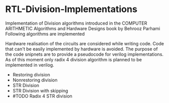 
# RTL-Division-Implementations
Implementation of Division algorithms introduced in the COMPUTER  ARITHMETIC  Algorithms and Hardware Designs book by Behrooz Parhami
Following algorithms are implemented

Hardware realisation of the circuits are considered while writing code. Code that can't be easily implemented by hardware is avoided.
The purpose of the code snipnets are to provide a pseudocode for verilog implementations. As of this moment only radix 4 division algorithm is planned to be implemented in verilog.

 - Restoring division 
 - Nonrestoring division
 - STR Division
 - STR Division with skipping
 - #TODO Radix 4 STR division

